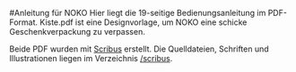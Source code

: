#Anleitung für NOKO
Hier liegt die 19-seitige Bedienungsanleitung im PDF-Format. 
Kiste.pdf ist eine Designvorlage, um NOKO eine schicke Geschenkverpackung zu verpassen.

Beide PDF wurden mit [Scribus](http://www.scribus.net) erstellt. Die Quelldateien, Schriften und
Illustrationen liegen im Verzeichnis [/scribus](https://github.com/NikolaiRadke/NOKO/tree/master/Anleitung/scribus).
